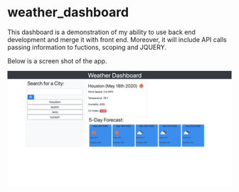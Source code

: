 # weather_dashboard

This dashboard is a demonstration of my ability to use back end development and merge it with front end. Moreover, it will include API calls passing information to fuctions, scoping and JQUERY. 

Below is a screen shot of the app. 

<img src="./Screen_Shot.png" alt="scren shot of application">



